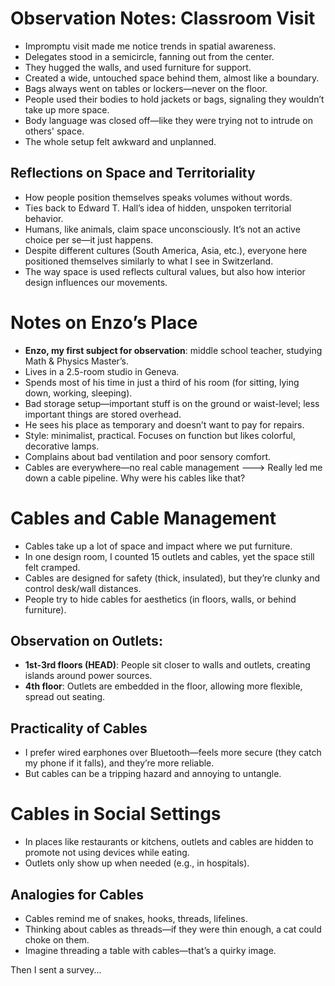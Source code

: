 # Observation Notes: Classroom Visit
- Impromptu visit made me notice trends in spatial awareness.
- Delegates stood in a semicircle, fanning out from the center.
- They hugged the walls, and used furniture for support.
- Created a wide, untouched space behind them, almost like a boundary.
- Bags always went on tables or lockers—never on the floor.
- People used their bodies to hold jackets or bags, signaling they wouldn’t take up more space.
- Body language was closed off—like they were trying not to intrude on others' space.
- The whole setup felt awkward and unplanned.

## Reflections on Space and Territoriality

- How people position themselves speaks volumes without words.
- Ties back to Edward T. Hall’s idea of hidden, unspoken territorial behavior.
- Humans, like animals, claim space unconsciously. It’s not an active  choice per se—it just happens.
- Despite different cultures (South America, Asia, etc.), everyone here positioned themselves similarly to what I see in Switzerland.
- The way space is used reflects cultural values, but also how interior design influences our movements.

# Notes on Enzo’s Place

- **Enzo, my first subject for observation**: middle school teacher, studying Math & Physics Master’s.
- Lives in a 2.5-room studio in Geneva.
- Spends most of his time in just a third of his room (for sitting, lying down, working, sleeping).
- Bad storage setup—important stuff is on the ground or waist-level; less important things are stored overhead.
- He sees his place as temporary and doesn’t want to pay for repairs.
- Style: minimalist, practical. Focuses on function but likes colorful, decorative lamps.
- Complains about bad ventilation and poor sensory comfort.
- Cables are everywhere—no real cable management ---> Really led me down a cable pipeline. Why were his cables like that?

# Cables and Cable Management

- Cables take up a lot of space and impact where we put furniture.
- In one design room, I counted 15 outlets and cables, yet the space still felt cramped.
- Cables are designed for safety (thick, insulated), but they’re clunky and control desk/wall distances.
- People try to hide cables for aesthetics (in floors, walls, or behind furniture).
  
## Observation on Outlets:

- **1st-3rd floors (HEAD)**: People sit closer to walls and outlets, creating islands around power sources.
- **4th floor**: Outlets are embedded in the floor, allowing more flexible, spread out seating.

## Practicality of Cables

- I prefer wired earphones over Bluetooth—feels more secure (they catch my phone if it falls), and they’re more reliable.
- But cables can be a tripping hazard and annoying to untangle.

# Cables in Social Settings

- In places like restaurants or kitchens, outlets and cables are hidden to promote not using devices while eating.
- Outlets only show up when needed (e.g., in hospitals).

## Analogies for Cables

- Cables remind me of snakes, hooks, threads, lifelines.
- Thinking about cables as threads—if they were thin enough, a cat could choke on them.
- Imagine threading a table with cables—that’s a quirky image.

Then I sent a survey...